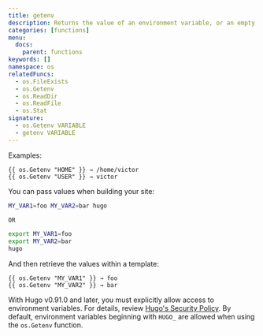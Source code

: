 ```yaml
---
title: getenv
description: Returns the value of an environment variable, or an empty string if the environment variable is not set.
categories: [functions]
menu:
  docs:
    parent: functions
keywords: []
namespace: os
relatedFuncs:
  - os.FileExists
  - os.Getenv
  - os.ReadDir
  - os.ReadFile
  - os.Stat
signature: 
  - os.Getenv VARIABLE
  - getenv VARIABLE
---
```


Examples:

```go-html-template
{{ os.Getenv "HOME" }} → /home/victor
{{ os.Getenv "USER" }} → victor
```

You can pass values when building your site:

```bash
MY_VAR1=foo MY_VAR2=bar hugo

OR

export MY_VAR1=foo
export MY_VAR2=bar
hugo
```

And then retrieve the values within a template:

```go-html-template
{{ os.Getenv "MY_VAR1" }} → foo
{{ os.Getenv "MY_VAR2" }} → bar
```

With Hugo v0.91.0 and later, you must explicitly allow access to environment variables. For details, review [Hugo's Security Policy](/about/security-model/#security-policy). By default, environment variables beginning with `HUGO_` are allowed when using the `os.Getenv` function.

